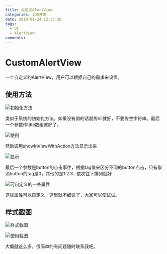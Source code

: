 ```yaml
---
title: 自定义AlertView
categories: iOS开发
date: 2018-01-24 12:37:20
tags:
  - UI
  - AlertView
comments:
---
```

# CustomAlertView
一个自定义的AlertView，用户可以根据自己的需求来设置。
## 使用方法

![初始化方法](https://ws3.sinaimg.cn/large/006tNc79gy1fo6k50sh34j30hy084abf.jpg)

类似于系统的初始化方法，如果没有值的话就传nil就好，不要传空字符串。最后一个参数传title数组就好了。

![使用](https://ws4.sinaimg.cn/large/006tNc79gy1fo6k5axspej30r702rmy0.jpg)

然后调用showInViewWithAction方法显示出来
<!--more-->

![显示](https://ws4.sinaimg.cn/large/006tNc79gy1fo6k5idk8ij30mp041aai.jpg)

最后一个参数是button的点击事件，根据tag值来区分不同的button点击，只有取消button的tag是0，其他的是1.2.3...依次往下排列就好

![可自定义的一些属性](https://ws1.sinaimg.cn/large/006tNc79gy1fo6k5q4o6nj30kr0ox78u.jpg)

这些属性可以自定义，这里就不细说了，大家可以使试试。

## 样式截图

![样式截图](https://ws4.sinaimg.cn/large/006tNc79gy1fo6k5zfyi2j30dc0notac.jpg)

![使用截图](https://ws3.sinaimg.cn/large/006tNc79gy1fo6k66fmogg308o0figvd.gif)

大概就这么多，很简单的有问题随时联系我吧。
